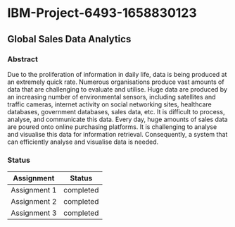 # IBM-Project-6493-1658830123

## Global Sales Data Analytics

### Abstract

Due to the proliferation of information in daily life, data is being produced at an extremely quick rate. Numerous organisations produce vast amounts of data that are challenging to evaluate and utilise. Huge data are produced by an increasing number of environmental sensors, including satellites and traffic cameras, internet activity on social networking sites, healthcare databases, government databases, sales data, etc. It is difficult to process, analyse, and communicate this data. Every day, huge amounts of sales data are poured onto online purchasing platforms. It is challenging to analyse and visualise this data for information retrieval. Consequently, a system that can efficiently analyse and visualise data is needed.

### Status

|Assignment|Status|
|-|-|
|Assignment 1 | completed|
|Assignment 2 | completed|
|Assignment 3 | completed|
